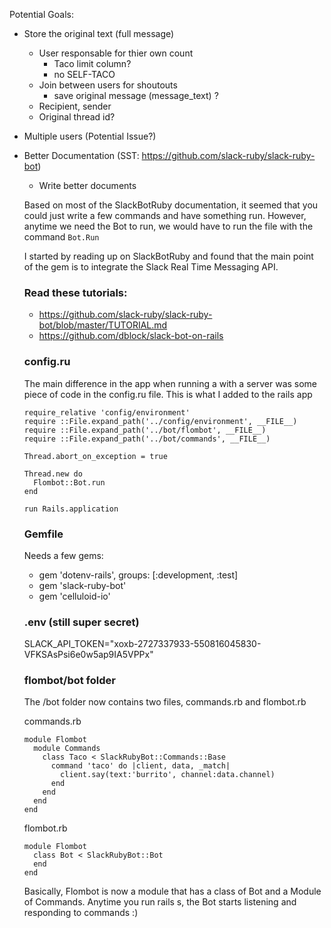 Potential Goals:

* Store the original text (full message)
  * User responsable for thier own count
    - Taco limit column? 
    - no SELF-TACO
  * Join between users for shoutouts 
    - save original message (message_text) ?
  * Recipient, sender
  * Original thread id?

* Multiple users (Potential Issue?)
* Better Documentation (SST: https://github.com/slack-ruby/slack-ruby-bot)
  * Write better documents


  Based on most of the SlackBotRuby documentation, it seemed that you could just write a few commands and have something run. However, anytime we need the Bot to run, we would have to run the file with the command `Bot.Run`

  I started by reading up on SlackBotRuby and found that the main point of the gem is to integrate the Slack Real Time Messaging API.

  ### Read these tutorials:
   - https://github.com/slack-ruby/slack-ruby-bot/blob/master/TUTORIAL.md
   - https://github.com/dblock/slack-bot-on-rails

  ### config.ru
  The main difference in the app when running a with a server was some piece of code in the config.ru file. This is what I added to the rails app

  ```
  require_relative 'config/environment'
  require ::File.expand_path('../config/environment', __FILE__)
  require ::File.expand_path('../bot/flombot', __FILE__)
  require ::File.expand_path('../bot/commands', __FILE__)

  Thread.abort_on_exception = true

  Thread.new do
    Flombot::Bot.run
  end

  run Rails.application
  ```


  ### Gemfile
  Needs a few gems:
   - gem 'dotenv-rails', groups: [:development, :test]
   - gem 'slack-ruby-bot'
   - gem 'celluloid-io'

  ### .env (still super secret)
  SLACK_API_TOKEN="xoxb-2727337933-550816045830-VFKSAsPsi6e0w5ap9IA5VPPx"

  ### flombot/bot folder
  The /bot folder now contains two files, commands.rb and flombot.rb

  commands.rb
  ```
  module Flombot
    module Commands
      class Taco < SlackRubyBot::Commands::Base
        command 'taco' do |client, data, _match|
          client.say(text:'burrito', channel:data.channel)
        end
      end
    end
  end
  ```


  flombot.rb
  ```
  module Flombot
    class Bot < SlackRubyBot::Bot
    end
  end
  ```

  Basically, Flombot is now a module that has a class of Bot and a Module of Commands. Anytime you run rails s, the Bot starts listening and responding to commands :)
